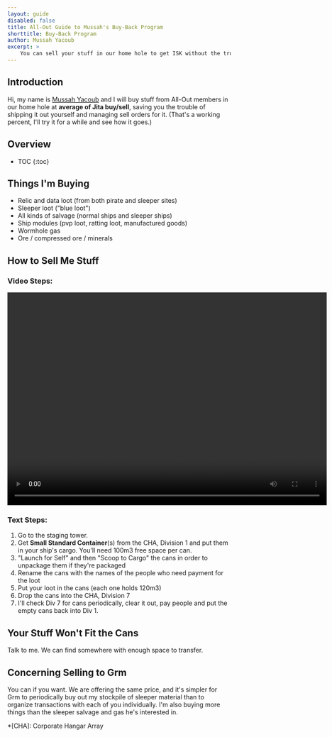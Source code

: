 ```yaml
---
layout: guide
disabled: false
title: All-Out Guide to Mussah's Buy-Back Program
shorttitle: Buy-Back Program
author: Mussah Yacoub
excerpt: >
    You can sell your stuff in our home hole to get ISK without the trouble of shipping it out to a hub.
---
```


## Introduction

Hi, my name is [Mussah Yacoub](http://evewho.com/pilot/Mussah+Yacoub) and I will buy stuff from All-Out members in our home hole at **average of Jita buy/sell**, saving you the trouble of shipping it out yourself and managing sell orders for it.  (That's a working percent, I'll try it for a while and see how it goes.)

## Overview

* TOC
{:toc}

## Things I'm Buying

- Relic and data loot (from both pirate and sleeper sites)
- Sleeper loot ("blue loot")
- All kinds of salvage (normal ships and sleeper ships)
- Ship modules (pvp loot, ratting loot, manufactured goods)
- Wormhole gas
- Ore / compressed ore / minerals

## How to Sell Me Stuff

### Video Steps:

<video class="text-center" width="720" height="480" autoplay controls>
  <source src="{{site.baseurl}}/img/lootcans.webm" type="video/webm">
  Your browser does not support the video tag.
</video>

### Text Steps:

1. Go to the staging tower. 
1. Get **Small Standard Container**(s) from the CHA, Division 1 and put them in your ship's cargo.  You'll need 100m3 free space per can.
1. "Launch for Self" and then "Scoop to Cargo" the cans in order to unpackage them if they're packaged
1. Rename the cans with the names of the people who need payment for the loot
1. Put your loot in the cans (each one holds 120m3)
1. Drop the cans into the CHA, Division 7
1. I'll check Div 7 for cans periodically, clear it out, pay people and put the empty cans back into Div 1.

## Your Stuff Won't Fit the Cans

Talk to me. We can find somewhere with enough space to transfer.

## Concerning Selling to Grm

You can if you want.  We are offering the same price, and it's simpler for Grm to periodically buy out my stockpile of sleeper material than to organize transactions with each of you individually.  I'm also buying more things than the sleeper salvage and gas he's interested in.

*[CHA]: Corporate Hangar Array
